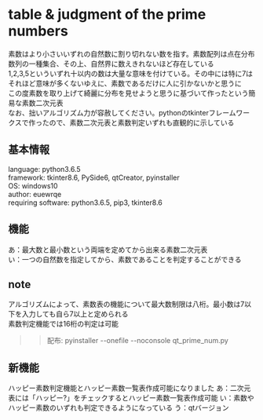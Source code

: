 # table & judgment of the prime numbers

素数はより小さいいずれの自然数に割り切れない数を指す。素数配列は点在分布数列の一種集合、その上、自然界に数えきれないほど存在している  
1,2,3,5といういずれ十以内の数は大量な意味を付けている。その中には特に7はそれほど意味が多くないゆえに、素数であるだけに人に引かないかと思うに  
この度素数を取り上げて綺麗に分布を見せようと思うに基づいて作ったという簡易な素数二次元表  
なお、拙いアルゴリズム力が容赦してください。pythonのtkinterフレームワークスで作ったので、素数二次元表と素数判定いずれも直観的に示している  

## 基本情報
language: python3.6.5  
framework: tkinter8.6, PySide6, qtCreator, pyinstaller  
OS: windows10  
author: euewrqe  
requiring software: python3.6.5, pip3, tkinter8.6  

## 機能
あ：最大数と最小数という両端を定めてから出来る素数二次元表  
い：一つの自然数を指定してから、素数であることを判定することができる  

## note
アルゴリズムによって、素数表の機能について最大数制限は八桁。最小数は7以下を入力しても自ら7以上と定められる  
素数判定機能では16桁の判定は可能
>> 配布: pyinstaller --onefile --noconsole qt_prime_num.py

## 新機能
ハッピー素数判定機能とハッピー素数一覧表作成可能になりました
あ：二次元表には「ハッピー?」をチェックするとハッピー素数一覧表作成可能
い：素数やハッピー素数のいずれも判定できるようになっている
う：qtバージョン

